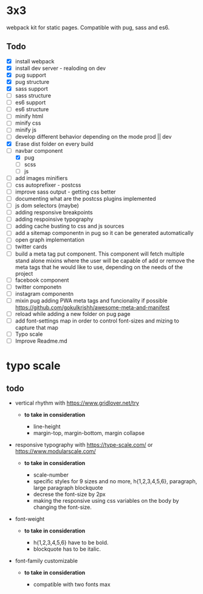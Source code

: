 # 3x3 

webpack kit for static pages. Compatible with pug, sass and es6.

## Todo

- [x] install webpack
- [x] install dev server - realoding on dev
- [x] pug support
- [x] pug structure
- [x] sass support
- [ ] sass structure
- [ ] es6 support
- [ ] es6 structure
- [ ] minify html
- [ ] minify css
- [ ] minify js
- [ ] develop different behavior depending on the mode prod || dev
- [x] Erase dist folder on every build
- [ ] navbar component
  - [x] pug
  - [ ] scss
  - [ ] js
- [ ] add images minifiers
- [ ] css autoprefixer - postcss
- [ ] improve sass output - getting css better
- [ ] documenting what are the postcss plugins implemented
- [ ] js dom selectors (maybe)
- [ ] adding responsive breakpoints
- [ ] adding respoinsive typography
- [ ] adding cache busting to css and js sources
- [ ] add a sitemap componentn in pug so it can be generated automatically
- [ ] open graph implementation
- [ ] twitter cards
- [ ] build a meta tag put component. This component will fetch multiple stand alone mixins where the user will be capable of add or remove the meta tags that he would like to use, depending on the needs of the project
- [ ] facebook component
- [ ] twitter componetn
- [ ] instagram componentn
- [ ] mixin pug adding PWA meta tags and funcionality if possible https://github.com/gokulkrishh/awesome-meta-and-manifest
- [ ] reload while adding a new folder on pug page
- [ ] add font-settings map in order to control font-sizes and mizing to capture that map
- [ ] Typo scale
- [ ] Improve Readme.md

# typo scale

## todo

* vertical rhythm with https://www.gridlover.net/try

	* **to take in consideration**

		* line-height
		* margin-top, margin-bottom, margin collapse

* responsive typography with https://type-scale.com/ or https://www.modularscale.com/

	* **to take in consideration**

		* scale-number
		* specific styles for 9 sizes and no more, h{1,2,3,4,5,6}, paragraph, large paragraph blockquote
		* decrese the font-size by 2px
		* making the responsive using css variables on the body by changing the font-size.

* font-weight

	* **to take in consideration**

		* h{1,2,3,4,5,6} have to be bold. 
		* blockquote has to be italic.

* font-family customizable

	* **to take in consideration**

		* compatible with two fonts max
